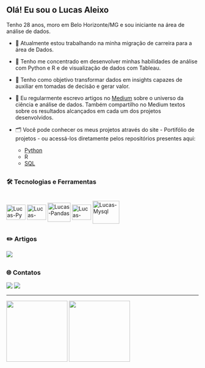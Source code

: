 ## Olá! Eu sou o Lucas Aleixo

Tenho 28 anos, moro em Belo Horizonte/MG e sou iniciante na área de análise de dados.
- 🔭 Atualmente estou trabalhando na minha migração de carreira para a área de Dados.
- 🌱 Tenho me concentrado em desenvolver minhas habilidades de análise com Python e R e de visualização de dados com Tableau.
- 👯 Tenho como objetivo transformar dados em insights capazes de auxiliar em tomadas de decisão e gerar valor.
- 📝 Eu regularmente escrevo artigos no [Medium](https://medium.com/@lucasaleixopiresreis) sobre o universo da ciência e análise de dados. Também compartilho no Medium textos sobre os resultados alcançados em cada um dos projetos desenvolvidos. 
- 🗂️ Você pode conhecer os meus projetos através do site - Portifólio de projetos - ou acessá-los diretamente pelos repositórios presentes aqui:

  - [Python](https://github.com/LucasAleixoPiresReis/Python_DataAnalysis_Visualization_Projects) 
  - R
  - [SQL](https://github.com/LucasAleixoPiresReis/SQL_DataAnalysis_Visualization_Projects)


##
### 🛠️ Tecnologias e Ferramentas
<div style="display: inline_block"><br>
  <img align="center" alt="Lucas-Py" height="40" width="50" src="https://cdn.jsdelivr.net/gh/devicons/devicon/icons/python/python-original.svg" />
  <img align="center" alt="Lucas-Jupyter" height="40" width="50" src="https://cdn.jsdelivr.net/gh/devicons/devicon/icons/jupyter/jupyter-original-wordmark.svg" />
  <img align="center" alt="Lucas-Pandas" height="50" width="60" src="https://cdn.jsdelivr.net/gh/devicons/devicon/icons/pandas/pandas-original-wordmark.svg" />
  <img align="center" alt="Lucas-Numpy" height="40" width="50" src="https://cdn.jsdelivr.net/gh/devicons/devicon/icons/numpy/numpy-original.svg" />
 <img align="center" alt="Lucas-Mysql" height="60" width="70" src="https://cdn.jsdelivr.net/gh/devicons/devicon/icons/mysql/mysql-original-wordmark.svg" />
</div>

##
### ✏️ Artigos
 <a href="https://medium.com/@lucasaleixopiresreis" target="_blank"><img src="https://img.shields.io/badge/Medium-12100E?style=for-the-badge&logo=medium&logoColor=white" target="_blank"></a> 

##
### 🌐 Contatos
<div> 
  <a href="https://www.linkedin.com/in/lucas-aleixo-reis" target="_blank"><img src="https://img.shields.io/badge/-LinkedIn-%230077B5?style=for-the-badge&logo=linkedin&logoColor=white" target="_blank"></a> 
<a href = "mailto:lucasaleixopiresreis@gmail.com"><img src="https://img.shields.io/badge/Gmail-D14836?style=for-the-badge&logo=gmail&logoColor=white" target="_blank"></a>

<!--
Discord - <a href="https://discord.gg/wagxzStdcR" target="_blank"><img src="https://img.shields.io/badge/Discord-7289DA?style=for-the-badge&logo=discord&logoColor=white" target="_blank"></a> 
Slack - https://img.shields.io/badge/Slack-4A154B?style=for-the-badge&logo=slack&logoColor=white
Zoom - https://img.shields.io/badge/Zoom-2D8CFF?style=for-the-badge&logo=zoom&logoColor=white
-->

---

<div>
   <img height="160em" src="https://github-readme-stats.vercel.app/api?username=LucasAleixoPiresReis&show_icons=true&theme=tokyonight"/>
 <img height="160em" src="https://github-readme-stats.vercel.app/api/top-langs/?username=LucasAleixoPiresReis&layout=compact&theme=tokyonight"/>
  </div>
